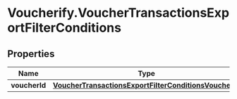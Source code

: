 # Voucherify.VoucherTransactionsExportFilterConditions

## Properties

Name | Type | Description | Notes
------------ | ------------- | ------------- | -------------
**voucherId** | [**VoucherTransactionsExportFilterConditionsVoucherId**](VoucherTransactionsExportFilterConditionsVoucherId.md) |  | [optional] 


